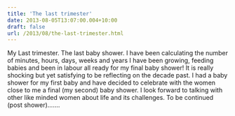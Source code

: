 ```yaml
---
title: 'The last trimester'
date: 2013-08-05T13:07:00.004+10:00
draft: false
url: /2013/08/the-last-trimester.html
---
```


My Last trimester. The last baby shower. I have been calculating the number of minutes, hours, days, weeks and years I have been growing, feeding babies and been in labour all ready for my final baby shower! It is really shocking but yet satisfying to be reflecting on the decade past. I had a baby shower for my first baby and have decided to celebrate with the women close to me a final (my second) baby shower. I look forward to talking with other like minded women about life and its challenges. To be continued (post shower).......